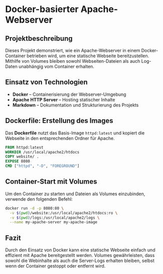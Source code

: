# Docker-basierter Apache-Webserver

## Projektbeschreibung
Dieses Projekt demonstriert, wie ein Apache-Webserver in einem Docker-Container betrieben wird, um eine statische Webseite bereitzustellen. Mithilfe von Volumes bleiben sowohl Webseiten-Dateien als auch Log-Daten unabhängig vom Container erhalten.

## Einsatz von Technologien
- **Docker** – Containerisierung der Webserver-Umgebung
- **Apache HTTP Server** – Hosting statischer Inhalte
- **Markdown** – Dokumentation und Strukturierung des Projekts


## Dockerfile: Erstellung des Images
Das **Dockerfile** nutzt das Basis-Image `httpd:latest` und kopiert die Webseite in den entsprechenden Ordner für Apache.
```dockerfile
FROM httpd:latest
WORKDIR /usr/local/apache2/htdocs
COPY website/ .
EXPOSE 8080
CMD ["httpd", "-D", "FOREGROUND"]
```

## Container-Start mit Volumes
Um den Container zu starten und Dateien als Volumes einzubinden, verwende den folgenden Befehl:
```sh
docker run -d -p 8080:80 \
  -v $(pwd)/website:/usr/local/apache2/htdocs:ro \
  -v $(pwd)/logs:/usr/local/apache2/logs \
  --name my-apache-server my-apache-image
```

## Fazit
Durch den Einsatz von Docker kann eine statische Webseite einfach und effizient mit Apache bereitgestellt werden. Volumes gewährleisten, dass sowohl die Webinhalte als auch die Server-Logs erhalten bleiben, selbst wenn der Container gestoppt oder entfernt wird.
